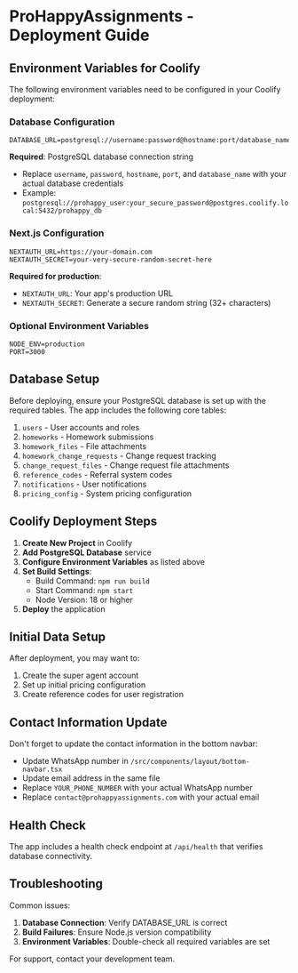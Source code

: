 # ProHappyAssignments - Deployment Guide

## Environment Variables for Coolify

The following environment variables need to be configured in your Coolify deployment:

### Database Configuration
```
DATABASE_URL=postgresql://username:password@hostname:port/database_name
```
**Required**: PostgreSQL database connection string
- Replace `username`, `password`, `hostname`, `port`, and `database_name` with your actual database credentials
- Example: `postgresql://prohappy_user:your_secure_password@postgres.coolify.local:5432/prohappy_db`

### Next.js Configuration
```
NEXTAUTH_URL=https://your-domain.com
NEXTAUTH_SECRET=your-very-secure-random-secret-here
```
**Required for production**:
- `NEXTAUTH_URL`: Your app's production URL
- `NEXTAUTH_SECRET`: Generate a secure random string (32+ characters)

### Optional Environment Variables
```
NODE_ENV=production
PORT=3000
```

## Database Setup

Before deploying, ensure your PostgreSQL database is set up with the required tables. The app includes the following core tables:

1. `users` - User accounts and roles
2. `homeworks` - Homework submissions
3. `homework_files` - File attachments
4. `homework_change_requests` - Change request tracking
5. `change_request_files` - Change request file attachments
6. `reference_codes` - Referral system codes
7. `notifications` - User notifications
8. `pricing_config` - System pricing configuration

## Coolify Deployment Steps

1. **Create New Project** in Coolify
2. **Add PostgreSQL Database** service
3. **Configure Environment Variables** as listed above
4. **Set Build Settings**:
   - Build Command: `npm run build`
   - Start Command: `npm start`
   - Node Version: 18 or higher
5. **Deploy** the application

## Initial Data Setup

After deployment, you may want to:
1. Create the super agent account
2. Set up initial pricing configuration
3. Create reference codes for user registration

## Contact Information Update

Don't forget to update the contact information in the bottom navbar:
- Update WhatsApp number in `/src/components/layout/bottom-navbar.tsx`
- Update email address in the same file
- Replace `YOUR_PHONE_NUMBER` with your actual WhatsApp number
- Replace `contact@prohappyassignments.com` with your actual email

## Health Check

The app includes a health check endpoint at `/api/health` that verifies database connectivity.

## Troubleshooting

Common issues:
1. **Database Connection**: Verify DATABASE_URL is correct
2. **Build Failures**: Ensure Node.js version compatibility
3. **Environment Variables**: Double-check all required variables are set

For support, contact your development team.